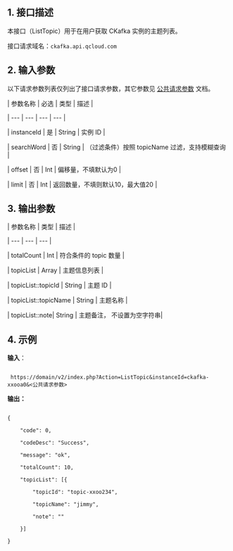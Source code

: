 ﻿## 1. 接口描述

本接口（ListTopic）用于在用户获取 CKafka 实例的主题列表。

接口请求域名：`ckafka.api.qcloud.com`

## 2. 输入参数

以下请求参数列表仅列出了接口请求参数，其它参数见 [公共请求参数](https://intl.cloud.tencent.com/document/api/406/5883) 文档。

| 参数名称 | 必选 | 类型 | 描述 |
| --- | --- | --- | --- |
| instanceId | 是 | String | 实例 ID |
| searchWord | 否 | String | （过滤条件）按照 topicName 过滤，支持模糊查询 |
| offset | 否 | Int | 偏移量，不填默认为0  |
| limit | 否 | Int | 返回数量，不填则默认10，最大值20 |

## 3. 输出参数

| 参数名称 | 类型 | 描述 |
| --- | --- | --- |
| totalCount | Int | 符合条件的 topic 数量 |
| topicList | Array |  主题信息列表 |
| topicList::topicId | String | 主题 ID  |
| topicList::topicName | String | 主题名称  |
| topicList::note| String | 主题备注， 不设置为空字符串|

## 4. 示例

**输入**：

```http
 https://domain/v2/index.php?Action=ListTopic&instanceId=ckafka-xxooa0&<公共请求参数>
```

**输出：**

```
{
	"code": 0,
	"codeDesc": "Success",
	"message": "ok",
	"totalCount": 10,
	"topicList": [{
		"topicId": "topic-xxoo234",
		"topicName": "jimmy",
		"note": ""
	}]
}
```
